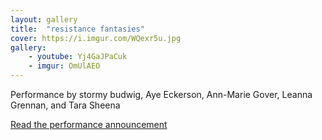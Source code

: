 ```yaml
---
layout: gallery
title:  "resistance fantasies"
cover: https://i.imgur.com/WQexr5u.jpg
gallery:
    - youtube: Yj4GaJPaCuk
    - imgur: OmUlAEO
---
```


Performance by stormy budwig, Aye Eckerson, Ann-Marie Gover, Leanna Grennan,
and Tara Sheena

[Read the performance announcement](https://www.theexponentialfestival.org/resistancefantasies)
